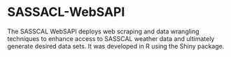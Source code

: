 # SASSACL-WebSAPI
The SASSCAL WebSAPI   deploys  web scraping and data wrangling techniques to enhance access to SASSCAL weather data and  ultimately generate desired data sets. It was developed in R using the Shiny package.
